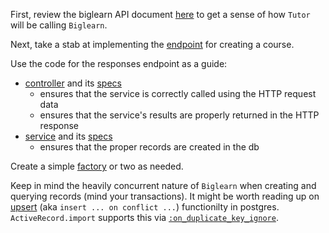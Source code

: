 First, review the biglearn API document 
[here](https://github.com/openstax/napkin-notes/blob/master/kevin/160921_biglearnApis/api_usage.md)
to get a sense of how `Tutor` will be calling `Biglearn`.

Next, take a stab at implementing the
[endpoint](https://github.com/openstax/napkin-notes/blob/master/kevin/160921_biglearnApis/api_usage.md#creating-a-course)
for creating a course.

Use the code for the responses endpoint as a guide:
* [controller](https://github.com/openstax/biglearn-api/blob/master/app/controllers/responses_controller.rb) and its [specs](https://github.com/openstax/biglearn-api/blob/master/spec/app/controllers/responses_controller/controller_spec.rb)
  * ensures that the service is correctly called using the HTTP request data
  * ensures that the service's results are properly returned in the HTTP response
* [service](https://github.com/openstax/biglearn-api/blob/master/app/domain/services/record_responses/service.rb) and its [specs](https://github.com/openstax/biglearn-api/blob/master/spec/app/domain/services/record_responses/service_spec.rb)
  * ensures that the proper records are created in the db

Create a simple
[factory](https://github.com/openstax/biglearn-api/blob/master/spec/factories/response.rb)
or two as needed.

Keep in mind the heavily concurrent nature of `Biglearn`
when creating and querying records
(mind your transactions).
It might be worth reading up on
[upsert](https://www.postgresql.org/docs/9.5/static/sql-insert.html)
(aka `insert ... on conflict ...`)
functionilty in postgres.
`ActiveRecord.import` supports this
via 
[`:on_duplicate_key_ignore`](https://github.com/zdennis/activerecord-import/blob/5721a12bd89871f5fac5bcb76e0cfb599eba4ee4/lib/activerecord-import/import.rb#L176-L178).
